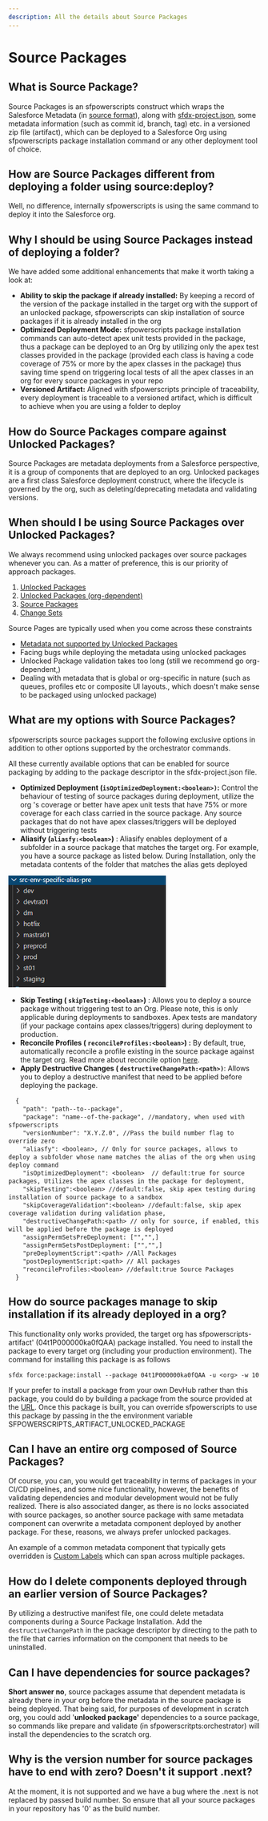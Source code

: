 ```yaml
---
description: All the details about Source Packages
---
```


# Source Packages

## What is Source Package?

Source Packages is an sfpowerscripts construct which wraps the Salesforce Metadata \(in [source format](https://developer.salesforce.com/docs/atlas.en-us.sfdx_dev.meta/sfdx_dev/sfdx_dev_source_file_format.htm)\), along with [sfdx-project.json](https://developer.salesforce.com/docs/atlas.en-us.sfdx_dev.meta/sfdx_dev/sfdx_dev_ws_config.htm), some metadata information \(such as commit id, branch, tag\) etc. in a versioned zip file \(artifact\), which can be deployed to a Salesforce Org using sfpowerscripts package installation command or any other deployment tool of choice.

## How are Source Packages different from deploying a folder using source:deploy?

Well, no difference, internally sfpowerscripts is using the same command to deploy it into the Salesforce org.

## Why I should be using Source Packages instead of deploying a folder?

We have added some additional enhancements that make it worth taking a look at:

* **Ability to skip the package if already installed:** By keeping a record of the version of the package installed in the target org with the support of an unlocked package, sfpowerscripts can skip installation of source packages if it is already installed in the org  
* **Optimized Deployment Mode:**  sfpowerscripts package installation commands can auto-detect apex unit tests provided in the package, thus a package can be deployed to an Org by utilizing only the apex test classes provided in the package \(provided each class is having a code coverage of 75% or more by the apex classes in the package\) thus saving time spend on triggering local tests of all the apex classes in an org for every source packages in your repo  
* **Versioned Artifact:**  Aligned with sfpowerscripts principle of traceability, every deployment is traceable to a versioned artifact, which is difficult to achieve when you are using a folder to deploy

## How do Source Packages compare against Unlocked Packages?

Source Packages are metadata deployments from a Salesforce perspective, it is a group of components that are deployed to an org. Unlocked packages are a first class Salesforce deployment construct, where the lifecycle is governed by the org, such as deleting/deprecating metadata and validating versions.

## When should I be using Source Packages over Unlocked Packages?

We always recommend using unlocked packages over source packages whenever you can. As a matter of preference, this is our priority of approach packages.

1. [Unlocked Packages](https://developer.salesforce.com/docs/atlas.en-us.sfdx_dev.meta/sfdx_dev/sfdx_dev_unlocked_pkg_intro.htm)
2. [Unlocked Packages \(org-dependent\)](https://developer.salesforce.com/docs/atlas.en-us.sfdx_dev.meta/sfdx_dev/sfdx_dev_unlocked_pkg_org_dependent.htm)
3. [Source Packages](source-packages.md)
4. [Change Sets](https://help.salesforce.com/articleView?id=changesets.htm&type=5)

Source Pages are typically used when you come across these constraints

* [Metadata not supported by Unlocked Packages](https://developer.salesforce.com/docs/metadata-coverage)  
* Facing bugs while deploying the metadata using unlocked packages  
* Unlocked Package validation takes too long \(still we recommend go org-dependent,\)  
* Dealing with metadata that is global or org-specific in nature \(such as queues, profiles etc or composite UI layouts., which doesn't make sense to be packaged using unlocked package\)

## **What are my options with Source Packages?**

sfpowerscripts source packages support the following exclusive options in addition to other options supported by the orchestrator commands.

All these currently available options that can be enabled for source packaging by adding to the package descriptor in the sfdx-project.json file.

* **Optimized Deployment  \(`isOptimizedDeployment:<boolean>)`:** Control the behaviour of testing of source packages during deployment, utilize the org 's coverage or better have apex unit tests that have 75% or more coverage for each class carried in the source package. Any source packages that do not have apex classes/triggers will be deployed without triggering tests  
* **Aliasify \(`aliasfy:<boolean>`\)** :  Aliasify enables deployment of a subfolder in a source package that matches the target org. For example, you have a source package as listed below.   During Installation, only the metadata contents of the folder that matches the alias gets deployed

![Source Packages with env-specific-folders](../.gitbook/assets/image%20%285%29%20%284%29%20%283%29%20%284%29%20%281%29%20%285%29.png)

* **Skip Testing \( `skipTesting:<boolean>`\)** :  Allows you to deploy a source package without triggering test to an Org. Please note, this is only applicable during deployments to sandboxes.  Apex tests are mandatory \(if your package contains apex classes/triggers\) during deployment to production.
* **Reconcile Profiles \(  `reconcileProfiles:<boolean>`\) :**  By default, true, automatically reconcile a profile existing in the source package against the target org. Read more about reconcile option [here](https://github.com/Accenture/sfpowerkit/discussions/410).
* **Apply Destructive Changes \( `destructiveChangePath:<path>)`**: Allows you to deploy a destructive manifest that need to be applied before deploying the package.

```text
  {
    "path": "path--to--package",
    "package": "name--of-the-package", //mandatory, when used with sfpowerscripts
    "versionNumber": "X.Y.Z.0", //Pass the build number flag to override zero
    "aliasfy": <boolean>, // Only for source packages, allows to deploy a subfolder whose name matches the alias of the org when using deploy command
    "isOptimizedDeployment": <boolean>  // default:true for source packages, Utilizes the apex classes in the package for deployment,
    "skipTesting":<boolean> //default:false, skip apex testing during installation of source package to a sandbox
    "skipCoverageValidation":<boolean> //default:false, skip apex coverage validation during validation phase,
    "destructiveChangePath:<path> // only for source, if enabled, this will be applied before the package is deployed
    "assignPermSetsPreDeployment: ["","",]
    "assignPermSetsPostDeployment: ["","",]
    "preDeploymentScript":<path> //All Packages
    "postDeploymentScript:<path> // All packages
    "reconcileProfiles:<boolean> //default:true Source Packages 
  }
```

## How do source packages manage to skip installation if its already deployed in a org?

This functionality only works provided, the target org has sfpowerscripts-artifact' \(04t1P000000ka0fQAA\) package installed. You need to install the package to every target org \(including your production environment\). The command for installing this package is as follows

```text
sfdx force:package:install --package 04t1P000000ka0fQAA -u <org> -w 10
```

If your prefer to install a package from your own DevHub rather than this package, you could do by building a package from the source provided at the [URL](https://github.com/Accenture/sfpowerscripts/tree/develop/prerequisites/sfpowerscripts-artifact). Once this package is built, you can override sfpowerscripts to use this package by passing in the the environment variable SFPOWERSCRIPTS\_ARTIFACT\_UNLOCKED\_PACKAGE

## **Can I have an entire org composed of Source Packages?**

Of course, you can, you would get traceability in terms of packages in your CI/CD pipelines, and some nice functionality, however, the benefits of validating dependencies and modular development would not be fully realized. There is also associated danger, as there is no locks associated with source packages, so another source package with same metadata component can overwrite a metadata component deployed by another package. For these, reasons, we always prefer unlocked packages.

An example of a common metadata component that typically gets overridden is [Custom Labels](https://developer.salesforce.com/docs/atlas.en-us.api_meta.meta/api_meta/meta_customlabels.htm) which can span across multiple packages.

## How do I delete components deployed through an earlier version of Source Packages?

By utilizing a destructive manifest file, one could delete metadata components during a Source Package Installation. Add the `destructiveChangePath` in the package descriptor by directing to the path to the file that carries information on the component that needs to be uninstalled.

## Can I have dependencies for source packages?

**Short answer no**, source packages assume that dependent metadata is already there in your org before the metadata in the source package is being deployed. That being said, for purposes of development in scratch org, you could add '**unlocked package'** dependencies to a source package, so commands like prepare and validate \(in sfpowerscritpts:orchestrator\) will install the dependencies to the scratch org.

## Why is the version number for source packages have to end with zero? Doesn't it support .next?

At the moment, it is not supported and we have a bug where the .next is not replaced by passed build number. So ensure that all your source packages in your repository has '0' as the build number.

